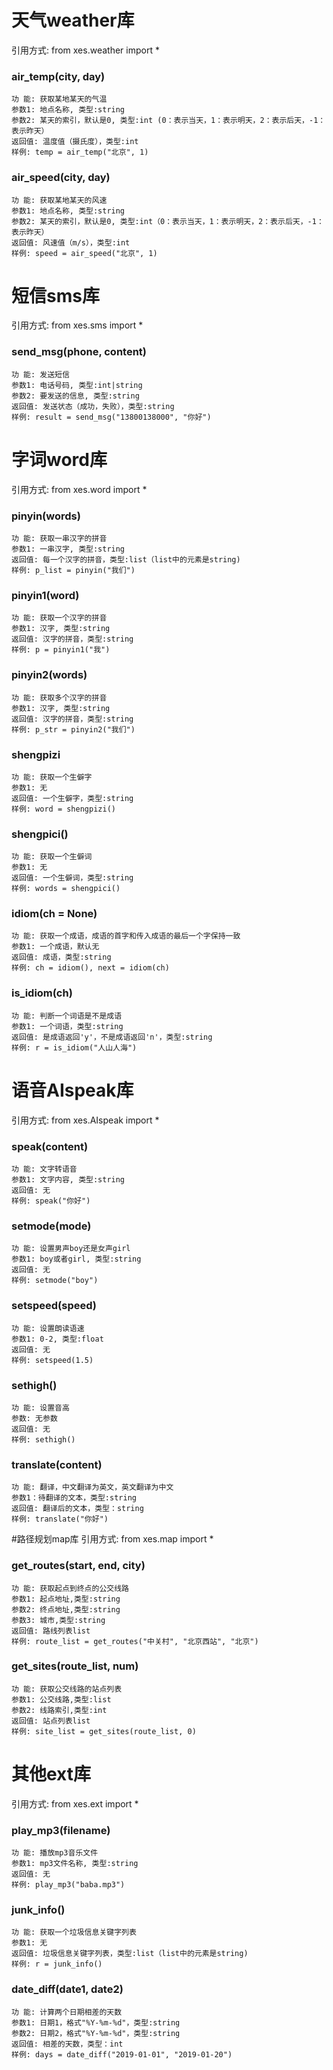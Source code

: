 # 天气weather库
引用方式: from xes.weather import *

### air_temp(city, day)
    功 能: 获取某地某天的气温
    参数1: 地点名称, 类型:string
    参数2: 某天的索引，默认是0, 类型:int (0：表示当天，1：表示明天，2：表示后天，-1：表示昨天）
    返回值: 温度值（摄氏度），类型:int
    样例: temp = air_temp("北京", 1)


### air_speed(city, day)
    功 能: 获取某地某天的风速
    参数1: 地点名称, 类型:string
    参数2: 某天的索引，默认是0, 类型:int（0：表示当天，1：表示明天，2：表示后天，-1：表示昨天）
    返回值: 风速值（m/s），类型:int
    样例: speed = air_speed("北京", 1)


# 短信sms库
引用方式: from xes.sms import *

### send_msg(phone, content)
    功 能: 发送短信
    参数1: 电话号码, 类型:int|string
    参数2: 要发送的信息, 类型:string
    返回值: 发送状态（成功，失败），类型:string
    样例: result = send_msg("13800138000", "你好")

# 字词word库
引用方式: from xes.word import *

### pinyin(words)
    功 能: 获取一串汉字的拼音
    参数1: 一串汉字, 类型:string
    返回值: 每一个汉字的拼音，类型:list（list中的元素是string)
    样例: p_list = pinyin("我们")

### pinyin1(word)
    功 能: 获取一个汉字的拼音
    参数1: 汉字, 类型:string
    返回值: 汉字的拼音，类型:string
    样例: p = pinyin1("我")

### pinyin2(words)
    功 能: 获取多个汉字的拼音
    参数1: 汉字, 类型:string
    返回值: 汉字的拼音，类型:string
    样例: p_str = pinyin2("我们")

### shengpizi
    功 能: 获取一个生僻字
    参数1: 无
    返回值: 一个生僻字，类型:string
    样例: word = shengpizi()

### shengpici()
    功 能: 获取一个生僻词
    参数1: 无
    返回值: 一个生僻词，类型:string
    样例: words = shengpici()

### idiom(ch = None)
    功 能: 获取一个成语，成语的首字和传入成语的最后一个字保持一致
    参数1: 一个成语，默认无
    返回值: 成语，类型:string
    样例: ch = idiom(), next = idiom(ch)

### is_idiom(ch)
    功 能: 判断一个词语是不是成语
    参数1: 一个词语，类型:string
    返回值: 是成语返回'y'，不是成语返回'n'，类型:string
    样例: r = is_idiom("人山人海")

# 语音AIspeak库
引用方式: from xes.AIspeak import *

### speak(content)
    功 能: 文字转语音
    参数1: 文字内容, 类型:string
    返回值: 无
    样例: speak("你好")

### setmode(mode)
    功 能: 设置男声boy还是女声girl
    参数1: boy或者girl, 类型:string
    返回值: 无
    样例: setmode("boy")

### setspeed(speed)
    功 能: 设置朗读语速
    参数1: 0-2, 类型:float
    返回值: 无
    样例: setspeed(1.5)

### sethigh()
    功 能: 设置音高
    参数: 无参数
    返回值: 无
    样例: sethigh()

### translate(content)
    功 能: 翻译，中文翻译为英文，英文翻译为中文
    参数1：待翻译的文本，类型:string
    返回值: 翻译后的文本，类型：string
    样例: translate("你好")

#路径规划map库
引用方式: from xes.map import *

### get_routes(start, end, city)
    功 能: 获取起点到终点的公交线路
    参数1: 起点地址,类型:string
    参数2: 终点地址,类型:string
    参数3: 城市,类型:string
    返回值: 路线列表list
    样例: route_list = get_routes("中关村", "北京西站", "北京")

### get_sites(route_list, num)
    功 能: 获取公交线路的站点列表
    参数1: 公交线路,类型:list
    参数2: 线路索引,类型:int
    返回值: 站点列表list
    样例: site_list = get_sites(route_list, 0)

# 其他ext库
引用方式: from xes.ext import *

### play_mp3(filename)
    功 能: 播放mp3音乐文件
    参数1: mp3文件名称, 类型:string
    返回值: 无
    样例: play_mp3("baba.mp3")

### junk_info()
    功 能: 获取一个垃圾信息关键字列表
    参数1: 无
    返回值: 垃圾信息关键字列表，类型:list（list中的元素是string)
    样例: r = junk_info()

### date_diff(date1, date2)
    功 能: 计算两个日期相差的天数
    参数1: 日期1，格式"%Y-%m-%d"，类型:string
    参数2: 日期2，格式"%Y-%m-%d"，类型:string
    返回值: 相差的天数，类型：int
    样例: days = date_diff("2019-01-01", "2019-01-20")